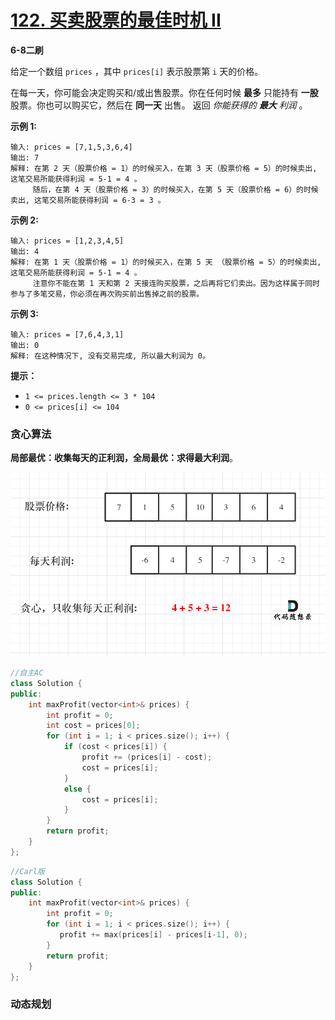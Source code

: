 # [122. 买卖股票的最佳时机 II](https://leetcode-cn.com/problems/best-time-to-buy-and-sell-stock-ii/)

**6-8二刷**

给定一个数组 `prices` ，其中 `prices[i]` 表示股票第 `i` 天的价格。

在每一天，你可能会决定购买和/或出售股票。你在任何时候 **最多** 只能持有 **一股** 股票。你也可以购买它，然后在 **同一天** 出售。
返回 *你能获得的 **最大** 利润* 。

**示例 1:**

```
输入: prices = [7,1,5,3,6,4]
输出: 7
解释: 在第 2 天（股票价格 = 1）的时候买入，在第 3 天（股票价格 = 5）的时候卖出, 这笔交易所能获得利润 = 5-1 = 4 。
     随后，在第 4 天（股票价格 = 3）的时候买入，在第 5 天（股票价格 = 6）的时候卖出, 这笔交易所能获得利润 = 6-3 = 3 。
```

**示例 2:**

```
输入: prices = [1,2,3,4,5]
输出: 4
解释: 在第 1 天（股票价格 = 1）的时候买入，在第 5 天 （股票价格 = 5）的时候卖出, 这笔交易所能获得利润 = 5-1 = 4 。
     注意你不能在第 1 天和第 2 天接连购买股票，之后再将它们卖出。因为这样属于同时参与了多笔交易，你必须在再次购买前出售掉之前的股票。
```

**示例 3:**

```
输入: prices = [7,6,4,3,1]
输出: 0
解释: 在这种情况下, 没有交易完成, 所以最大利润为 0。
```

**提示：**

- `1 <= prices.length <= 3 * 104`
- `0 <= prices[i] <= 104`

### 贪心算法

**局部最优：收集每天的正利润，全局最优：求得最大利润**。

![122.买卖股票的最佳时机II](../../Images/4.买卖股票的最佳时机II.assets/2020112917480858.png)

```c++
//自主AC
class Solution {
public:
    int maxProfit(vector<int>& prices) {
        int profit = 0;
        int cost = prices[0];
        for (int i = 1; i < prices.size(); i++) {
            if (cost < prices[i]) {
                profit += (prices[i] - cost);
                cost = prices[i];
            }
            else {
                cost = prices[i];
            }
        }
        return profit;
    }
};
```

```c++
//Carl版
class Solution {
public:
    int maxProfit(vector<int>& prices) {
        int profit = 0;
        for (int i = 1; i < prices.size(); i++) {
           profit += max(prices[i] - prices[i-1], 0);
        }
        return profit;
    }
};
```

### 动态规划

